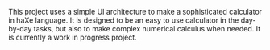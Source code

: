 This project uses a simple UI architecture to make a sophisticated calculator in haXe language. It is designed to be an easy to use calculator in the day-by-day tasks, but also to make complex numerical calculus when needed.
It is currently a work in progress project.